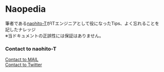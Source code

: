 # Naopedia

筆者である[naohito-T](https://github.com/naohito-T)がITエンジニアとして役になったTips、よく忘れることを記したナレッジ  
※当ドキュメントの正誤性には保証はありません。

### Contact to naohito-T

<a href="mailto:naohito.tanaka0523@gmail.com">Contact to MAIL</a>
<br/>
<a href="https://mobile.twitter.com/naohito___t" target="_blank" rel="noopener noreferrer">Contact to Twitter</a>
